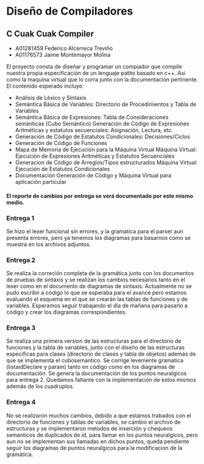 # Diseño de Compiladores

<h2>
    C Cuak Cuak Compiler
</h2>

<ul>
    <li>
        A01281459 Federico Alcerreca Treviño
    </li>
    <li>
        A01176573 Jaime Montemayor Molina
    </li>
</ul>
<p>
    El proyecto consta de diseñar y programar un compiador que compile nuestra propia especificación de un lenguaje patito basado en c++.
    Asi como la maquina virtual que lo corra junto con la documentación pertinente.
    El contenido esperado incluye:
    <ul>
        <li>
            Análisis de Léxico y Sintaxis
        </li>
        <li>
            Semántica Básica de Variables: Directorio de Procedimientos y Tabla de Variables
        </li>
        <li>
            Semántica Básica de Expresiones: Tabla de Consideraciones semánticas (Cubo Semántico)
            Generación de Código de Expresiones Aritméticas y estatutos secuenciales: Asignación, Lectura, etc.
        </li>
        <li>
            Generación de Código de Estatutos Condicionales: Decisiones/Ciclos
        </li>
        <li>
            Generación de Código de Funciones
        </li>
        <li>
            Mapa de Memoria de Ejecución para la Máquina Virtual
            Máquina Virtual: Ejecución de Expresiones Aritméticas y Estatutos Secuenciales
        </li>
        <li>
            Generacion de Código de Arreglos/Tipos estructurados
            Máquina Virtual: Ejecución de Estatutos Condicionales
        </li>
        <li>
            Documentación
            Generación de Código y Máquina Virtual para aplicación particular
        </li>
    </ul>
<p>
<h4>
    El reporte de cambios por entrega se verá documentado por este mismo medio.
</h4>

<h3>
    Entrega 1
</h3>
<p>
    Se hizo el lexer funcional sin errores, y la gramatica para el parser aun presenta errores, pero ya tenemos los diagramas para basarnos como se muestra en los archivos adjuntos.
</p>

<h3>
    Entrega 2
</h3>
<p>
    Se realiza la correción completa de la gramática junto con los documentos de pruebas de sintáxis y se realizan los cambios necesarios tanto en el lexer como en el documento de diagramas de sintaxis. 
    Actualmente no se pudo escribir a código lo que se esperaba para el avance pero estamos evaluando el esquema en el que se crearán las tablas de funciones y de variables. Esperamos seguir trabajando el día de mañana para pasarlo a código y crear los diagramas correspondientes.
</p>
<h3>
    Entrega 3
</h3>
<p>
    Se realiza una primera version de las estructuras para el directorio de funciones y la tabla de variables, junto con el diseño de las estructuras especificas para clases (directorio de clases y tabla de objetos) además de que se implementa el cubosemantico. Se corrige levemente gramatica (listaidDeclare y param) tanto en código como en los diagramas de documentación. Se genera la documentación de los puntos neuralgicos para entrega 2. Quedamos faltante con la implementación de estos mismos además de los cuadruplos.
</p>
<h3>
    Entrega 4
</h3>
<p>
    No se realizaron muchos cambios, debido a que estamos trabados con el directorio de funciones y tablas de variables, se cambio el archivo de estructuras y se implementaron metodos de inserción y chequeos semanticos de duplicados de id, para llamar en los puntos neuralgicos, pero aun no se implementan sus llamadas en dichos puntos, queda pendiente seguir los diagramas de puntos neuralgicos para la modificacion de la gramática.
</p>


